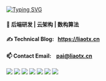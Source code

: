 [![Typing SVG](https://readme-typing-svg.demolab.com?font=Fira+Code&pause=1000&color=114DF7&width=435&lines=Hello%2CI'm+PaiCloud)](https://git.io/typing-svg)

#### 🔭 后端研发 | 云架构 | 数构算法
#### ✍ Technical Blog:  &nbsp; https://liaotx.cn
#### 📫 Contact Email:   &nbsp;&nbsp; pai@liaotx.cn

![](https://img.shields.io/badge/Code-Golang/Python-informational?style=flat&logo=&logoColor=white&color=2bbc8a)
![](https://img.shields.io/badge/Database-MySQL/Redis/MongoDB-informational?style=flat&logo=&logoColor=white&color=2bbc8a)
![](https://img.shields.io/badge/MQ-RabbitMQ/Kafka-informational?style=flat&logo=&logoColor=white&color=2bbc8a)
![](https://img.shields.io/badge/Architecture-Microservices-informational?style=flat&logo=&logoColor=white&color=2bbc8a)
![](https://img.shields.io/badge/OS-Linux-informational?style=flat&logo=&logoColor=white&color=2bbc8a)
![](https://img.shields.io/badge/DevOps-Docker/K8s/Git-informational?style=flat&logo=&logoColor=white&color=2bbc8a)
![](https://img.shields.io/badge/DataStructures-Algorithms-informational?style=flat&logo=&logoColor=white&color=2bbc8a)



